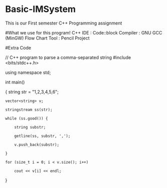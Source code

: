 # Basic-IMSystem
This is our First semester C++ Programming assignment 

#What we use for this program!
  C++ IDE : Code::block 
  Compiler : GNU GCC (MinGW)
  Flow Chart Tool : Pencil Project
  

#Extra Code

// C++ program to parse a comma-separated string
#include <bits/stdc++.h>

using namespace std;

int main()

{
	string str = "1,2,3,4,5,6";
	
	vector<string> v;
	
	stringstream ss(str);
	
	while (ss.good()) {
	
		string substr;
		
		getline(ss, substr, ',');
		
		v.push_back(substr);
		
	}
	
	for (size_t i = 0; i < v.size(); i++)
	
		cout << v[i] << endl;
}

 
